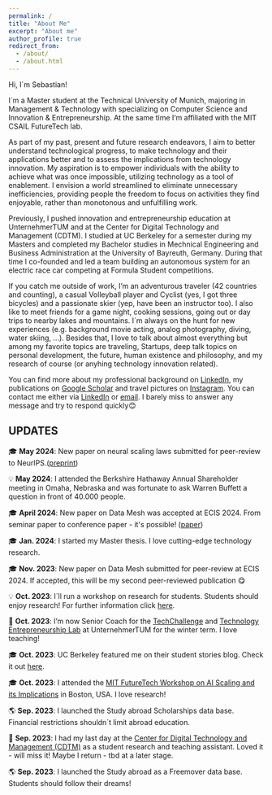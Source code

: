 ```yaml
---
permalink: /
title: "About Me"
excerpt: "About me"
author_profile: true
redirect_from: 
  - /about/
  - /about.html
---
```


Hi, I´m Sebastian!

I´m a Master student at the Technical University of Munich, majoring in Management & Technology with specializing on Computer Science and Innovation & Entrepreneurship. At the same time I‘m affiliated with the MIT CSAIL FutureTech lab.

As part of my past, present and future research endeavors, I aim to better understand technological progress, to make technology and their applications better and to assess the implications from technology innovation. My aspiration is to empower individuals with the ability to achieve what was once impossible, utilizing technology as a tool of enablement. I envision a world streamlined to eliminate unnecessary inefficiencies, providing people the freedom to focus on activities they find enjoyable, rather than monotonous and unfulfilling work.

Previously, I pushed innovation and entrepreneurship education at UnternehmerTUM and at the Center for Digital Technology and Management (CDTM). I studied at UC Berkeley for a semester during my Masters and completed my Bachelor studies in Mechnical Engineering and Business Administration at the University of Bayreuth, Germany. During that time I co-founded and led a team building an autonomous system for an electric race car competing at Formula Student competitions.

If you catch me outside of work, I’m an adventurous traveler (42 countries and counting), a casual Volleyball player and Cyclist (yes, I got three bicycles) and a passionate skier (yep, have been an instructor too). I also like to meet friends for a game night, cooking sessions, going out or day trips to nearby lakes and mountains. I´m always on the hunt for new experiences (e.g. background movie acting, analog photography, diving, water skiing, …). Besides that, I love to talk about almost everything but among my favorite topics are traveling, Startups, deep talk topics on personal development, the future, human existence and philosophy, and my research of course (or anyhing technology innovation related).

You can find more about my professional background on [LinkedIn](https://www.linkedin.com/in/sebastian-sartor/), my publications on [Google Scholar](https://scholar.google.com/citations?user=qrTsOTYAAAAJ&hl=en) and travel pictures on [Instagram](https://www.instagram.com/sebastian_sartor/). You can contact me either via [LinkedIn](https://www.linkedin.com/in/sebastian-sartor/) or [email](mailto:sebastian.sartor97@gmail.com). I barely miss to answer any message and try to respond quickly😊

## UPDATES

🎓  **May 2024**: New paper on neural scaling laws submitted for peer-review to NeurIPS.([preprint](https://arxiv.org/abs/2405.14005))

💡 **May 2024**: I attended the Berkshire Hathaway Annual Shareholder meeting in Omaha, Nebraska and was fortunate to ask Warren Buffett a question in front of 40.000 people.

🎓  **April 2024**: New paper on Data Mesh was accepted at ECIS 2024. From seminar paper to conference paper - it's possible! ([paper](https://www.alexandria.unisg.ch/server/api/core/bitstreams/87edaae9-7dcd-4c9b-9574-188853d9f848/content))
 
🎓 **Jan. 2024**: I started my Master thesis. I love cutting-edge technology research.
 
🎓 **Nov. 2023**: New paper on Data Mesh submitted for peer-review at ECIS 2024. If accepted, this will be my second peer-reviewed publication 😋
 
💡 **Oct. 2023**: I´ll run a workshop on research for students. Students should enjoy research! For further information click [here](https://www.notion.so/Research-Workshop-cea136cf8c774d01bc50115487b13f25?pvs=21).

 

 
💼 **Oct. 2023**: I’m now Senior Coach for the [TechChallenge](https://academy.unternehmertum.de/programs/tech-challenge) and [Technology Entrepreneurship Lab](https://academy.unternehmertum.de/programs/technology-entrepreneurship-lab) at UnternehmerTUM for the winter term. I love teaching!

 

 
🎓 **Oct. 2023**: UC Berkeley featured me on their student stories blog. Check it out [here](https://voices.berkeley.edu/international/invested-innovation-and-ai).

 

 
🎓 **Oct. 2023**: I attended the [MIT FutureTech Workshop on AI Scaling and its Implications](https://futuretech.mit.edu/workshop-on-ai-scaling-and-its-implications) in Boston, USA. I love research!

 

 
🌎 **Sep. 2023**: I launched the Study abroad Scholarships data base. Financial restrictions shouldn´t limit abroad education.

 

 
💼 **Sep. 2023**: I had my last day at the [Center for Digital Technology and Management (CDTM)](https://www.cdtm.de/) as a student research and teaching assistant. Loved it - will miss it! Maybe I return - tbd at a later stage.

 


🌎 **Sep. 2023**: I launched the Study abroad as a Freemover data base. Students should follow their dreams!